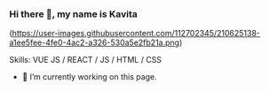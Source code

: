 
### Hi there 👋, my name is Kavita

(https://user-images.githubusercontent.com/112702345/210625138-a1ee5fee-4fe0-4ac2-a326-530a5e2fb21a.png)



Skills: VUE JS / REACT / JS / HTML / CSS

- 🔭 I’m currently working on this page. 




